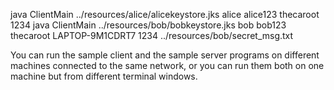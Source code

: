 java ClientMain ../resources/alice/alicekeystore.jks alice alice123 thecaroot 1234
java ClientMain ../resources/bob/bobkeystore.jks bob bob123 thecaroot LAPTOP-9M1CDRT7 1234 ../resources/bob/secret_msg.txt

You can run the sample client and the sample server programs on different machines connected to the same network, or you can run them both on one machine but from different terminal windows.
